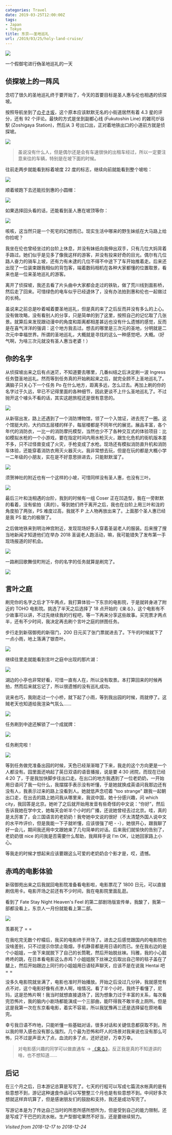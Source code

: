 ```yaml
---
categories: Travel
date: 2019-03-25T12:00:00Z
tags:
- Japan
- Tokyo
title: 东京——圣地巡礼
url: /2019/03/25/holy-land-cruise/
---
```


![](do-not-laugh.jpeg)

一个假御宅进行~~伪~~圣地巡礼的一天

<!--more-->

## 侦探坡上的一阵风

念叨了很久的圣地巡礼终于要开始了，今天的首要目标是圣人惠与伦也相遇的侦探坡。

按照导航坐到了[のぞき坂](https://www.google.com/maps/place/%E3%81%AE%E3%81%9E%E3%81%8D%E5%9D%82/@35.7176303,139.7139021,19z/data=!4m9!1m3!11m2!2s_gdWZMxKFvyT939NEjGPMVVl5fLx5g!3e2!3m4!1s0x60188d15b20ad283:0xe876c38539a950e2!8m2!3d35.7176303!4d139.7139021)，这个原本应该默默无名的小街道居然有着 4.3 星的评分，还有 92 个评论。最快的方式是坐到副都心线 (Fukutoshin Line) 的雑司が谷駅 (Zoshigaya Station)，然后从 3 号出口出，正对着地铁出口的小道前方就是侦探坡。

![](entry.jpg)

> 虽说没有什么人，但是偶尔还是会有车速很快的出租车经过，所以一定要注意来往的车辆，特别是在坡下面的时候。

往前走两步就能看到标着坡度 22 度的标志，继续向前就能看到整个坡啦：

![](slope.jpg)

顺着坡跑下去还能捡到惠的小圆帽：

![](hat.jpg)

如果选择回头看的话，还能看到圣人惠在坡顶等你：

![](megumi.webp)

咳咳，这当然只是一个死宅的幻想而已。现实生活中哪来的野生妹纸在大马路上给你捡呢？

我坐在伦也曾经坐过的台阶上休息，并没有妹纸向我伸出双手，只有几位大妈背着手路过。她们似乎是见多了像我这样的游客，并没有投来好奇的目光。偶尔有几位路人奋力的骑车上坡，还有力有未逮的几位不得不中途下了车开始推着走。后来还出现了一位装束跟我相似的背包客，端着数码相机在各种大家都懂的位置取景，看来也是一位来圣地巡礼的游客。

离开了侦探坡，我还去看了片头曲中大家都会走过的铁轨，做了荒川线到面影桥，然后走了回来。可惜绿色的电车似乎已经退休了，没有办法拍到惠和伦也一起做过的长椅。

虽说来之前总是吵着喊着要圣地巡礼，但是真的来了之后反而并没有多么的上心。没有做攻略，没有看别人的分享，只是简单的到了这里，按照自己的记忆取了几张景。就算后来发现跟动漫中的角度和距离都相差甚远也没有什么遗憾的感觉，反而是在喜气洋洋的强调：这个地方我去过。想去的哪里是三次元的圣地，分明就是二次元中幸福世界。所谓的圣地巡礼，大概就是寻找的这么一种感觉吧，大概。（好气啊，为啥三次元就没有圣人惠当老婆！）

## 你的名字

从侦探坡出来之后有点迷茫，不知道要去哪里，几番纠结之后决定刷一波 Ingress 任务暨圣地巡礼。然而等到任务真的开始刷起来之后，就完全顾不上圣地巡礼了。满脑子只关心下一个任务 Po 在什么地方，距离多远，怎么过去。再加上刷的你的名字过于久远，早已不记得里面的各种细节，因此更谈不上什么圣地巡礼了。不过抛开这个噱头不看的话，其实这趟旅程还是很有意思的。

![](helicopter.jpg)

从新宿出发，路上还遇到了一个消防博物馆，领了一个入馆证，进去兜了一圈。这个馆挺大的，大约四五层楼的样子，每层楼都是不同年代的展览。展品丰富，各个年代的消防衣，一比一的消防摩托模型，当然也少不了各种交互式的体验项目：比如模拟水枪的一个小游戏，要在指定时间内用水枪灭火，跟生化危机的街机版本差不多，只不过怪兽变成了火灾，手枪变成了水枪。现场还有模拟消防直升机和消防车体验，还能穿着消防衣用灭火器灭火。我非常想去玩，但是在玩的都是大概小学一二年级的小朋友，实在是不好意思排进去，只能默默溜了。

![](suga-slope.jpg)

须贺神社的附近也有一个这样的小坡，可惜同样没有圣人惠，也没有三叶。

![](suga-step.jpg)

最后三叶和泷相遇的台阶，我到的时候有一组 Coser 正在凹造型，我在一旁默默的看着，没有偷拍（真的）。等到她们终于离开之后，我也在台阶上用三叶和泷的角度拍了两张，PS 难度过高，我就不 P 上人物再放出来了。上面那个圣人惠已经是我 PS 能力的极限了。

之后做地铁来到明治神宫附近，发现现场好多人穿着圣诞老人的服装。后来搜了搜当地新闻才知道他们在举办 2018 圣诞老人跑活动，嘛，我可能错失了发布第一手现场报道的好机会。

![](red-riding.jpg)

一路刷回歌舞伎町附近，你的名字的任务就算是刷完了。

![](your_name.jpg)

## 言叶之庭

刷完你的名字之后才下午两点，我打算体验一下东京的电影院，于是就转身进了附近的 TOHO 电影院。挑选了半天之后选择了 18 点开始的《来る》，这个电影有不少故事可以讲，不过先继续我的行程吧，等一下再来分享这些故事。买完票才两点半，还有不少时间，我决定再去刷个言叶之庭的拼图任务。

步行走到新宿御苑的新宿门，200 日元买了张门票就进去了。下午的时候就下了一点小雨，地上落满了银杏叶。

![](ginkgo-on-board.jpg)

继续往里走就能看到言叶之庭中出现的那片湖：

![](lake.jpg)

湖边的小亭也非常好看，可惜一直有人在，所以没有取景。本打算回来的时候再拍，然而后来就忘记了，所以很遗憾的没有巡礼成功。

说来也巧，我刚走过一个小桥，就下起了小雨，等到我出园的时候，雨就停了。这贼老天也知道给我渲染气氛么……

![](lake_in_the_rain.jpg)

任务刷到中途还解锁了一个成就牌：

![](ingress.jpg)

任务刷完啦！

![](ingress-task-2.jpg)

等到任务做完准备出园的时候，天色已经渐渐暗了下来，我走的这个方向更是一个人都没有。园里面还响起了英日双语的语音播报，说是要 4:30 闭院，而现在已经 4:20 了，于是我加快脚步往出口走。在出口的地方我遇到了一位老奶奶，一开始用日语问了我一句什么，我摆摆手表示没有听懂，于是她就换成英语问我那边还有没有人，我表示过来的路上没看到人。她就低声念叨着 "too strange" 跟我一起朝出口走，在出去的路上她问我从哪里来，我说中国，她十分感兴趣，问 which city，我回答是北京。她听了之后就开始用发音有些奇怪的中文说：“你好”，然后告诉我她在学中文，她每天会听半个小时的广播，还说她曾经去过北京。哇，真的是太厉害了，会三国语言的老奶奶！我夸她中文说的很好（不太清楚外国人说中文的水平咋评价，但是我能一下子就听懂，应该很强了吧 - -），她很开心，跟我聊了好一会儿，期间我还用中文跟她来了几句简单的对话。后来我们就愉快的告别了，老奶奶很 nice 的问我是否需要什么帮助，我拜拜手说 I'm OK，让她回家路上小心。

等我走的时候才想起来应该要跟这么可爱的老奶奶合个影才是，哎，遗憾。

## 赤鸡的电影体验

新宿御苑出来之后我就回电影院准备看电影啦，电影票花了 1800 日元，可以直接刷信用卡。电影开场之前还有不少时间，我在电影院里面乱逛。

看到了 Fate Stay Night Heaven's Feel 的第二部剧场版宣传单，我酸了，我第一部都没看上，东京人一月份就能看上第二部。

![](fate.jpg)

羡慕死了 = =

在我吃完无数个柠檬后，我买的电影终于开场了。进去之后感觉跟国内的电影院也没啥差别，只不过提示你禁止吸烟，手机静音都是用日语的而已。坐在我右边的是个小姐姐，一坐下来就脱下了自己的长筒靴，然后开始脱丝袜。玛雅，我的小心脏咚咚的跳，在日本看电影这么赤鸡？小姐姐脱下丝袜之后取出自己带的毯子盖在了腿上，然后开始跟边上同行的小姐姐用日语轻声聊天，应该不是在说我 Hentai 吧= =

没多久电影院就坐满了，电影也准时开始播放。开始之后没过几分钟，我就感觉有点不对，这个电影好像有点渗人啊，啥情况。看了半个小时，我终于看懂了，尼玛，这是恐怖片啊！我当时就想直接退场了，因为想象力过于丰富的关系，每次看完恐怖片，我的脑内小剧场都能演成一个三部曲，能吓得我不敢半夜上厕所。但是这是我第一次在东京看电影，着实不容易，所以我犹豫再三还是选择留在原地看完。

幸亏我日语不咋地，只能听懂一些基础对话，很多对话和关键信息都获取不到，所以我的带入感也没有那么强烈。几个最为恐怖和吓人的场景对我来说也没有那么可怖，只不过是声音大了点，血流的多了点，还好还好，万幸万幸。

> 对电影感兴趣的同学可以做直通车 -> [《来る》](https://movie.douban.com/subject/30140229/)，反正我是真的不知道讲的啥，也不想知道……

## 后记

在三个月之后，日本游记总算是写完了。七天的行程可以写成七篇流水帐真的是有些意想不到，游记这种速食作品可以写整整三个月也是有些意想不到。中间好多次想就这样弃坑算了，但是感谢朋友们的鼓励和支持，我还是成功写完了。

写游记本是为了传达自己当时的所思所感所想所为，但是受到自己的能力限制，还是写成了干巴巴的流水帐。生产型御宅果然不好当，还是要继续努力。

*Visited from 2018-12-17 to 2018-12-24*
